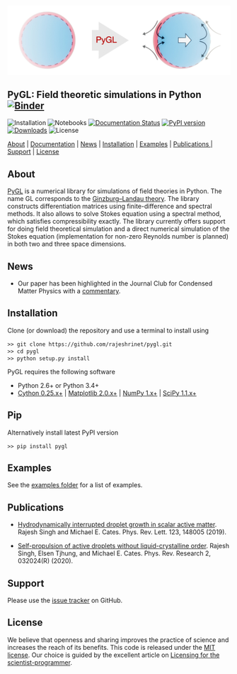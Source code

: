![Self-propulsion of active droplets](examples/banner.jpeg)
## PyGL: Field theoretic simulations in Python [![Binder](https://mybinder.org/badge_logo.svg)](https://mybinder.org/v2/gh/rajeshrinet/pygl/master?filepath=examples) 
![Installation](https://github.com/rajeshrinet/pygl/workflows/Installation/badge.svg)
![Notebooks](https://github.com/rajeshrinet/pygl/workflows/Notebooks/badge.svg)
[![Documentation Status](https://readthedocs.org/projects/pygl/badge/?version=latest)](https://pygl.readthedocs.io/en/latest/?badge=latest)
[![PyPI version](https://badge.fury.io/py/pygl.svg)](https://badge.fury.io/py/pygl)
[![Downloads](https://pepy.tech/badge/pygl)](https://pepy.tech/project/pygl)
![License](https://img.shields.io/github/license/rajeshrinet/pygl) 

[About](#about) |  [Documentation](https://pygl.readthedocs.io/en/latest/) | [News](#news) | [Installation](#installation) | [Examples](#examples) | [Publications ](#publications)| [Support](#support) | [License](#license)


## About
[PyGL](https://github.com/rajeshrinet/pygl) is a numerical library for simulations of field theories in Python. The name GL corresponds to the [Ginzburg–Landau theory](https://en.wikipedia.org/wiki/Ginzburg%E2%80%93Landau_theory). The library constructs differentiation matrices using finite-difference and spectral methods. It also allows to solve Stokes equation using a spectral method, which satisfies compressibility exactly. The library currently offers support for doing field theoretical simulation and a direct numerical simulation of the Stokes equation (implementation for non-zero Reynolds number is planned) in both two and three space dimensions.
 
 
## News
* Our paper has been highlighted in the Journal Club for Condensed Matter Physics with a [commentary](https://doi.org/10.36471/JCCM_March_2020_01).


## Installation
Clone (or download) the repository and use a terminal to install using

```
>> git clone https://github.com/rajeshrinet/pygl.git
>> cd pygl
>> python setup.py install
``` 

PyGL requires the following software 


- Python 2.6+ or Python 3.4+
- [Cython 0.25.x+](http://docs.cython.org/en/latest/index.html) |  [Matplotlib 2.0.x+](https://matplotlib.org) | [NumPy 1.x+](http://www.numpy.org) | [SciPy 1.1.x+](https://www.scipy.org/) 

## Pip
Alternatively install latest PyPI version

```
>> pip install pygl 
```


## Examples

See the [examples folder](https://github.com/rajeshrinet/pygl/tree/master/examples) for a list of examples. 

## Publications
* [Hydrodynamically interrupted droplet growth in scalar active matter](https://doi.org/10.1103/PhysRevLett.123.148005). Rajesh Singh and Michael E. Cates. Phys. Rev. Lett. 123, 148005 (2019).

* [Self-propulsion of active droplets without liquid-crystalline order](https://journals.aps.org/prresearch/abstract/10.1103/PhysRevResearch.2.032024). Rajesh Singh, Elsen Tjhung, and Michael E. Cates. Phys. Rev. Research 2, 032024(R) (2020).


## Support
Please use the [issue tracker](https://github.com/rajeshrinet/pygl/issues) on GitHub.

## License
We believe that openness and sharing improves the practice of science and increases the reach of its benefits. This code is released under the [MIT license](http://opensource.org/licenses/MIT). Our choice is guided by the excellent article on [Licensing for the scientist-programmer](http://www.ploscompbiol.org/article/info%3Adoi%2F10.1371%2Fjournal.pcbi.1002598). 


